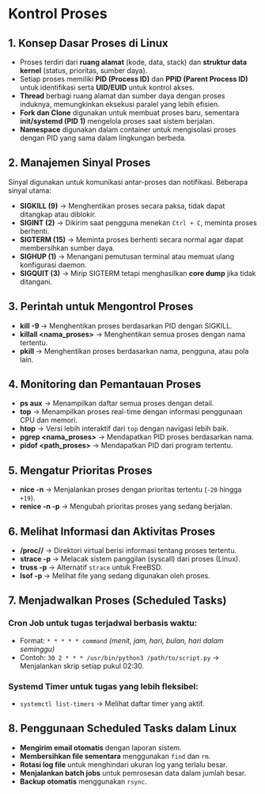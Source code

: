 # Kontrol Proses

## 1. Konsep Dasar Proses di Linux
- Proses terdiri dari **ruang alamat** (kode, data, stack) dan **struktur data kernel** (status, prioritas, sumber daya).
- Setiap proses memiliki **PID (Process ID)** dan **PPID (Parent Process ID)** untuk identifikasi serta **UID/EUID** untuk kontrol akses.
- **Thread** berbagi ruang alamat dan sumber daya dengan proses induknya, memungkinkan eksekusi paralel yang lebih efisien.
- **Fork dan Clone** digunakan untuk membuat proses baru, sementara **init/systemd (PID 1)** mengelola proses saat sistem berjalan.
- **Namespace** digunakan dalam container untuk mengisolasi proses dengan PID yang sama dalam lingkungan berbeda.

## 2. Manajemen Sinyal Proses
Sinyal digunakan untuk komunikasi antar-proses dan notifikasi. Beberapa sinyal utama:
- **SIGKILL (9)** → Menghentikan proses secara paksa, tidak dapat ditangkap atau diblokir.
- **SIGINT (2)** → Dikirim saat pengguna menekan `Ctrl + C`, meminta proses berhenti.
- **SIGTERM (15)** → Meminta proses berhenti secara normal agar dapat membersihkan sumber daya.
- **SIGHUP (1)** → Menangani pemutusan terminal atau memuat ulang konfigurasi daemon.
- **SIGQUIT (3)** → Mirip SIGTERM tetapi menghasilkan **core dump** jika tidak ditangani.

## 3. Perintah untuk Mengontrol Proses
- **kill -9 <PID>** → Menghentikan proses berdasarkan PID dengan SIGKILL.
- **killall <nama_proses>** → Menghentikan semua proses dengan nama tertentu.
- **pkill <kriteria>** → Menghentikan proses berdasarkan nama, pengguna, atau pola lain.

## 4. Monitoring dan Pemantauan Proses
- **ps aux** → Menampilkan daftar semua proses dengan detail.
- **top** → Menampilkan proses real-time dengan informasi penggunaan CPU dan memori.
- **htop** → Versi lebih interaktif dari `top` dengan navigasi lebih baik.
- **pgrep <nama_proses>** → Mendapatkan PID proses berdasarkan nama.
- **pidof <path_proses>** → Mendapatkan PID dari program tertentu.

## 5. Mengatur Prioritas Proses
- **nice -n <nilai> <command>** → Menjalankan proses dengan prioritas tertentu (`-20` hingga `+19`).
- **renice -n <nilai> -p <PID>** → Mengubah prioritas proses yang sedang berjalan.

## 6. Melihat Informasi dan Aktivitas Proses
- **/proc/<PID>/** → Direktori virtual berisi informasi tentang proses tertentu.
- **strace -p <PID>** → Melacak sistem panggilan (syscall) dari proses (Linux).
- **truss -p <PID>** → Alternatif `strace` untuk FreeBSD.
- **lsof -p <PID>** → Melihat file yang sedang digunakan oleh proses.

## 7. Menjadwalkan Proses (Scheduled Tasks)
### **Cron Job** untuk tugas terjadwal berbasis waktu:
- Format: `* * * * * command` *(menit, jam, hari, bulan, hari dalam seminggu)*
- Contoh: `30 2 * * * /usr/bin/python3 /path/to/script.py` → Menjalankan skrip setiap pukul 02:30.

### **Systemd Timer** untuk tugas yang lebih fleksibel:
- `systemctl list-timers` → Melihat daftar timer yang aktif.

## 8. Penggunaan Scheduled Tasks dalam Linux
- **Mengirim email otomatis** dengan laporan sistem.
- **Membersihkan file sementara** menggunakan `find` dan `rm`.
- **Rotasi log file** untuk menghindari ukuran log yang terlalu besar.
- **Menjalankan batch jobs** untuk pemrosesan data dalam jumlah besar.
- **Backup otomatis** menggunakan `rsync`.
